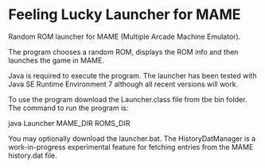 # Feeling Lucky Launcher for MAME

Random ROM launcher for MAME (Multiple Arcade Machine Emulator).

The program chooses a random ROM, displays the ROM info and then launches the game in MAME.

Java is required to execute the program.  The launcher has been tested with Java SE Runtime Environment 7 although all recent versions will work.

To use the program download the Launcher.class file from tbe bin folder.  The command to run the program is:

java Launcher MAME_DIR ROMS_DIR

You may optionally download the launcher.bat.  The HistoryDatManager is a work-in-progress experimental feature for fetching entries from the MAME history.dat file.
